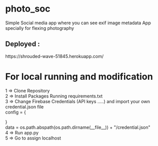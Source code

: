 # photo_soc
Simple Social media app where you can see exif image metadata App specially for flexing photography
<h2>Deployed :</h2>
https://shrouded-wave-51845.herokuapp.com/
 
<h1>For local running and modification</h1>

 1  => Clone Repository
 <br>
 2  => Install Packages Running requirements.txt 
 <br>
 3  => Change Firebase Credentials (API keys .....) and import your own credential.json file 
 <br>
 config = {


 <Firebase Configurations>
}
 <br>
data = os.path.abspath(os.path.dirname(__file__)) + "/credential.json"
 <br>
 4  => Run app.py
 <br>
 5  => Go to assign localhost
